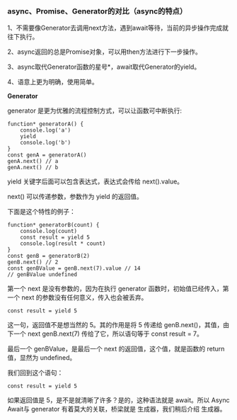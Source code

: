 ###  async、Promise、Generator的对比（async的特点）

1、不需要像Generator去调用next方法，遇到await等待，当前的异步操作完成就往下执行。

2、async返回的总是Promise对象，可以用then方法进行下一步操作。

3、async取代Generator函数的星号*，await取代Generator的yield。

4、语意上更为明确，使用简单。

**Generator**

generator 是更为优雅的流程控制方式，可以让函数可中断执行:

```text
function* generatorA() {
    console.log('a')
    yield
    console.log('b')
}
const genA = generatorA()
genA.next() // a
genA.next() // b
```

yield 关键字后面可以包含表达式，表达式会传给 next().value。

next() 可以传递参数，参数作为 yield 的返回值。

下面是这个特性的例子：

```text
function* generatorB(count) {
    console.log(count)
    const result = yield 5
    console.log(result * count)
}
const genB = generatorB(2)
genB.next() // 2
const genBValue = genB.next(7).value // 14
// genBValue undefined
```

第一个 next 是没有参数的，因为在执行 generator 函数时，初始值已经传入，第一个 next 的参数没有任何意义，传入也会被丢弃。

```text
const result = yield 5
```

这一句，返回值不是想当然的 5。其的作用是将 5 传递给 genB.next()，其值，由下一个 next genB.next(7) 传给了它，所以语句等于 const result = 7。

最后一个 genBValue，是最后一个 next 的返回值，这个值，就是函数的 return 值，显然为 undefined。

我们回到这个语句：

```text
const result = yield 5
```

如果返回值是 5，是不是就清晰了许多？是的，这种语法就是 await。所以 Async Await与 generator 有着莫大的关联，桥梁就是 生成器，我们稍后介绍 生成器。